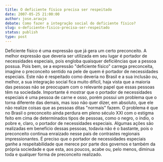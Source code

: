 ```yaml
---
title: O deficiente físico precisa ser respeitado
date: 2007-05-25 21:00:00
author: jose.araujo
debate: Como fazer a integração social do deficiente físico?
slug: o-deficiente-fisico-precisa-ser-respeitado
status: publish 
type: post
---
```


Deficiente físico é uma expressão que já gera um certo preconceito. A melhor expressão que deveria ser utilizada em seu lugar é portador de necessidades especiais, pois engloba quaisquer deficiências que a pessoa possua. Pois bem, se a expressão "deficiente físico" carrega preconceita, imagine o preconceito sentido na pele de quem é portador de necessidades especiais. Este não é respeitado como deveria no Brasil e a sua inclusão ou, melhor, a sua integração social fica muito difícil, haja vista que a maioria das pessoas não se preocupam com o relevante papel que essas pessoas têm na sociedade. Importante é mostrar que o portador de necessidades especiais é uma pessoa de carne e osso, porém possui um problema que o torna diferente das demais, mas isso não quer dizer, em absoluto, que ele não realize coisas que as pessoas ditas "normais" fazem. O problema é que no Brasil o preconceito ainda perdura em pleno século XXI com o estigma feito em cima de determinados tipos de pessoas, como o negro, o índio, o pobre e, claro, o portador de necessidades especiais. Algumas ações são realizadas em benefício dessas pessoas, todavia não é o bastante, pois o preconceito continua enraizado nesse país de contrastes regionais impressionantes. É preciso que o portador de necessidades especiais ganhe a respeitabilidade que merece por parte dos governos e também da própria sociedade e que esta, aos poucos, acabe ou, pelo menos, diminua toda e qualquer forma de preconceito realizado.
